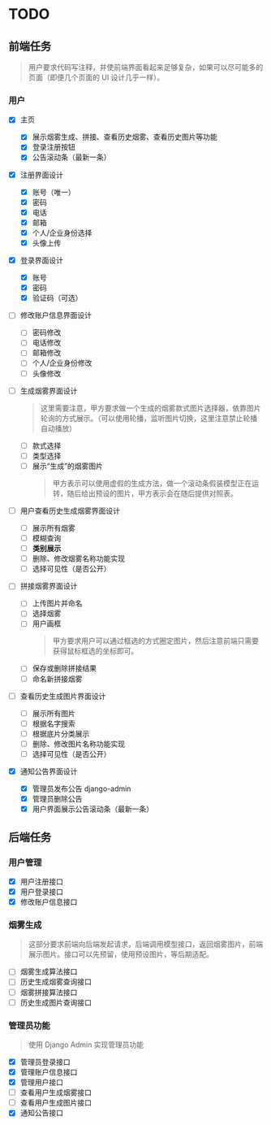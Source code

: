 # TODO

## 前端任务

> 用户要求代码写注释，并使前端界面看起来足够复杂，如果可以尽可能多的页面（即便几个页面的 UI 设计几乎一样）。

### 用户

- [x] 主页

  - [x] 展示烟雾生成、拼接、查看历史烟雾、查看历史图片等功能
  - [x] 登录注册按钮
  - [x] 公告滚动条（最新一条）

- [x] 注册界面设计

  - [x] 账号（唯一）
  - [x] 密码
  - [x] 电话
  - [x] 邮箱
  - [x] 个人/企业身份选择
  - [x] 头像上传

- [x] 登录界面设计

  - [x] 账号
  - [x] 密码
  - [x] 验证码（可选）

- [ ] 修改账户信息界面设计

  - [ ] 密码修改
  - [ ] 电话修改
  - [ ] 邮箱修改
  - [ ] 个人/企业身份修改
  - [ ] 头像修改

- [ ] 生成烟雾界面设计

  > 这里需要注意，甲方要求做一个生成的烟雾款式图片选择器，依靠图片轮询的方式展示。（可以使用轮播，监听图片切换，这里注意禁止轮播自动播放）

  - [ ] 款式选择
  - [ ] 类型选择
  - [ ] 展示“生成”的烟雾图片
    > 甲方表示可以使用虚假的生成方法，做一个滚动条假装模型正在运转，随后给出预设的图片，甲方表示会在随后提供对照表。

- [ ] 用户查看历史生成烟雾界面设计

  - [ ] 展示所有烟雾
  - [ ] 模糊查询
  - [ ] **类别展示**
  - [ ] 删除、修改烟雾名称功能实现
  - [ ] 选择可见性（是否公开）

- [ ] 拼接烟雾界面设计

  - [ ] 上传图片并命名
  - [ ] 选择烟雾
  - [ ] 用户画框
    > 甲方要求用户可以通过框选的方式圈定图片，然后注意前端只需要获得鼠标框选的坐标即可。
  - [ ] 保存或删除拼接结果
  - [ ] 命名新拼接烟雾

- [ ] 查看历史生成图片界面设计

  - [ ] 展示所有图片
  - [ ] 根据名字搜索
  - [ ] 根据底片分类展示
  - [ ] 删除、修改图片名称功能实现
  - [ ] 选择可见性（是否公开）

- [x] 通知公告界面设计

  - [x] 管理员发布公告 django-admin
  - [x] 管理员删除公告
  - [x] 用户界面展示公告滚动条（最新一条）

## 后端任务

### 用户管理

- [x] 用户注册接口
- [x] 用户登录接口
- [x] 修改账户信息接口

### 烟雾生成

> 这部分要求前端向后端发起请求，后端调用模型接口，返回烟雾图片，前端展示图片。接口可以先预留，使用预设图片，等后期适配。

- [ ] 烟雾生成算法接口
- [ ] 历史生成烟雾查询接口
- [ ] 烟雾拼接算法接口
- [ ] 历史生成图片查询接口

### 管理员功能

> 使用 Django Admin 实现管理员功能

- [x] 管理员登录接口
- [x] 管理账户信息接口
- [x] 管理用户接口
- [ ] 查看用户生成烟雾接口
- [ ] 查看用户生成图片接口
- [x] 通知公告接口
